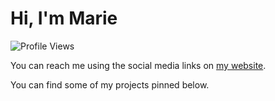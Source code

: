 # Hi, I'm Marie

![Profile Views](https://komarev.com/ghpvc/?username=nycodeghg)

You can reach me using the social media links on [my website](https://marie.cologne).

You can find some of my projects pinned below.
